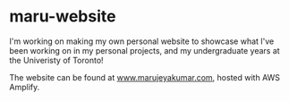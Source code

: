 # maru-website

I'm working on making my own personal website to showcase what I've been working on in my personal projects, and my undergraduate years at the Univeristy of Toronto! 

The website can be found at www.marujeyakumar.com, hosted with AWS Amplify. 
